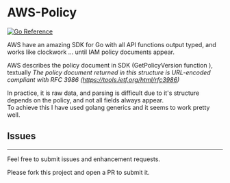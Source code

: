 # AWS-Policy
[![Go Reference](https://pkg.go.dev/badge/github.com/n4ch04/awsPolicy.svg)](https://pkg.go.dev/github.com/n4ch04/awsPolicy)  

AWS have an amazing SDK for Go with all API functions output typed, and works like clockwork ... until IAM policy documents appear.  

AWS describes the policy document in SDK (GetPolicyVersion function ), textually _The policy document returned in this structure is URL-encoded compliant with RFC 3986 (https://tools.ietf.org/html/rfc3986)_

In practice, it is raw data, and parsing is difficult due to it's structure depends on the policy, and not all fields always appear.  
To achieve this I have used golang generics and it seems to work pretty well. 

## Issues
------

Feel free to submit issues and enhancement requests.

Please fork this project and open a PR to submit it.
